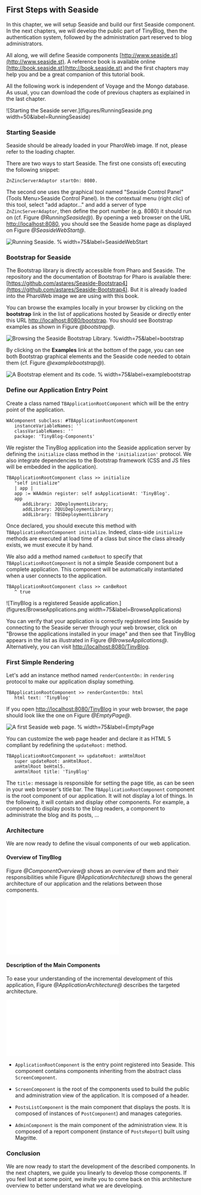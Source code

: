 ## First Steps with Seaside


In this chapter, we will setup Seaside and build our first Seaside component.
In the next chapters, we will develop the public part of TinyBlog, then the authentication system, followed by the administration part reserved to blog administrators.

All along, we will define Seaside components [http://www.seaside.st](http://www.seaside.st).
A reference book is available online [http://book.seaside.st](http://book.seaside.st) and the first chapters may help you and be a great companion of this tutorial book.

All the following work is independent of Voyage and the Mongo database.
As usual, you can download the code of previous chapters as explained in the last chapter.

![Starting the Seaside server.](figures/RunningSeaside.png width=50&label=RunningSeaside)


### Starting Seaside


Seaside should be already loaded in your PharoWeb image.
If not, please refer to the loading chapter.

There are two ways to start Seaside. The first one consists of( executing the following snippet:


```
ZnZincServerAdaptor startOn: 8080.
```


The second one uses the graphical tool named "Seaside Control Panel" (Tools Menu>Seaside Control Panel).
In the contextual menu (right clic) of this tool, select "add adaptor..." and add a server of type `ZnZincServerAdaptor`, then define the port number (e.g. 8080) it should run on (cf. Figure *@RunningSeaside@*). By opening a web browser on the URL [http://localhost:8080](http://localhost:8080), you should see the Seaside home page as displayed on Figure *@SeasideWebStart@*.

![Running Seaside. % width=75&label=SeasideWebStart](figures/SeasideWebStart.png)

### Bootstrap for Seaside


The Bootstrap library is directly accessible from Pharo and Seaside.
The repository and the documentation of Bootstrap for Pharo is available there:
[https://github.com/astares/Seaside-Bootstrap4](https://github.com/astares/Seaside-Bootstrap4).
But it is already loaded into the PharoWeb image we are using with this book.

You can browse the examples locally in your browser by clicking on the **bootstrap** link in the list of applications hosted by Seaside or directly enter this URL [http://localhost:8080/bootstrap](http://localhost:8080/bootstrap).
You should see Bootstrap examples as shown in Figure *@bootstrap@*.

![Browsing the Seaside Bootstrap Library. %width=75&label=bootstrap](figures/SeasideBootstrap.png)

By clicking on the **Examples** link at the bottom of the page, you can see both Bootstrap graphical elements and the Seaside code needed to obtain them (cf. Figure *@examplebootstrap@*).

![A Bootstrap element and its code. % width=75&label=examplebootstrap](figures/TBSAlert.png)


### Define our Application Entry Point


Create a class named `TBApplicationRootComponent` which will be the entry point of the application.


```
WAComponent subclass: #TBApplicationRootComponent
   instanceVariableNames: ''
   classVariableNames: ''
   package: 'TinyBlog-Components'
```


We register the TinyBlog application into the Seaside application server by defining the `initialize` class method in the `'initialization'` protocol.
We also integrate dependencies to the Bootstrap framework (CSS and JS files will be embedded in the application).

```
TBApplicationRootComponent class >> initialize
   "self initialize"
   | app |
   app := WAAdmin register: self asApplicationAt: 'TinyBlog'.
   app
      addLibrary: JQDeploymentLibrary;
      addLibrary: JQUiDeploymentLibrary;
      addLibrary: TBSDeploymentLibrary
```


Once declared, you should execute this method with `TBApplicationRootComponent initialize`.
Indeed, class-side `initialize` methods are executed at load time of a class but since the class already exists, we must execute it by hand.

We also add a method named `canBeRoot` to specify that `TBApplicationRootComponent` is not a simple Seaside component but a complete application.
This component will be automatically instantiated when a user connects to the application.

```
TBApplicationRootComponent class >> canBeRoot
   ^ true
```


![TinyBlog is a registered Seaside application.](figures/BrowseApplications.png width=75&label=BrowseApplications)

You can verify that your application is correctly registered into Seaside by connecting to the Seaside server through your web browser, click on "Browse the applications installed in your image" and then see that TinyBlog appears in the list as illustrated in Figure *@BrowseApplications@*. Alternatively, you can visit [http://localhost:8080/TinyBlog](http://localhost:8080/TinyBlog).

### First Simple Rendering


Let's add an instance method named `renderContentOn:` in `rendering`  protocol to make our application display something.

```
TBApplicationRootComponent >> renderContentOn: html
   html text: 'TinyBlog'
```



If you open [http://localhost:8080/TinyBlog](http://localhost:8080/TinyBlog) in your web browser, the page should look like the one on Figure *@EmptyPage@*.

![A first Seaside web page. % width=75&label=EmptyPage](figures/TinyBlog-EmptyPage2.png)

You can customize the web page header and declare it as HTML 5 compliant by redefining the `updateRoot:` method.

```
TBApplicationRootComponent >> updateRoot: anHtmlRoot
   super updateRoot: anHtmlRoot.
   anHtmlRoot beHtml5.
   anHtmlRoot title: 'TinyBlog'
```


The `title:` message is responsible for setting the page title, as can be seen in your web browser's title bar. The `TBApplicationRootComponent` component is the root component of our application.  It will not display a lot of things.
In the following, it will contain and display other components.
For example, a component to display posts to the blog readers, a component to administrate the blog and its posts, ...

### Architecture


We are now ready to define the visual components of our web application.

#### Overview of TinyBlog


Figure *@ComponentOverview@* shows an overview of them and their responsibilities while Figure *@ApplicationArchitecture@* shows the general architecture of our application and the relations between those components.

![Main components of TinyBlog (public view). % width=75&label=ComponentOverview](figures/ComponentOverview.pdf)

#### Description of the Main Components


To ease your understanding of the incremental development of this application, Figure *@ApplicationArchitecture@* describes the targeted architecture.

![Architecture of TinyBlog. %width=75&label=ApplicationArchitecture](figures/ApplicationArchitecture.pdf)

- `ApplicationRootComponent` is the entry point registered into Seaside. This component contains components inheriting from the abstract class `ScreenComponent`.


- `ScreenComponent` is the root of the components used to build the public and administration view of the application. It is composed of a header.


- `PostsListComponent` is the main component that displays the posts. It is composed of instances of `PostComponent`) and manages categories.


- `AdminComponent` is the main component of the administration view. It is composed of a report component (instance of `PostsReport`) built using Magritte.


### Conclusion


We are now ready to start the development of the described components.
In the next chapters, we guide you linearly to develop those components.
If you feel lost at some point, we invite you to come back on this architecture overview to better understand what we are developing.
